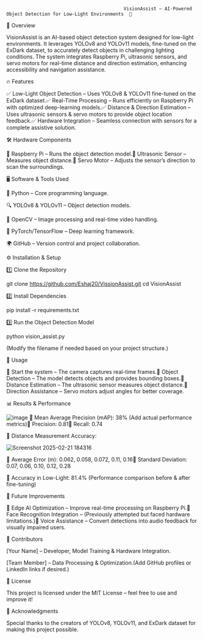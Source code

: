                                                VisionAssist – AI-Powered Object Detection for Low-Light Environments  🚀

📌 Overview

VisionAssist is an AI-based object detection system designed for low-light environments. It leverages YOLOv8 and YOLOv11 models, fine-tuned on the ExDark dataset, to accurately detect objects in challenging lighting conditions. The system integrates Raspberry Pi, ultrasonic sensors, and servo motors for real-time distance and direction estimation, enhancing accessibility and navigation assistance.

🔥 Features

✅ Low-Light Object Detection – Uses YOLOv8 & YOLOv11 fine-tuned on the ExDark dataset.✅ Real-Time Processing – Runs efficiently on Raspberry Pi with optimized deep-learning models.✅ Distance & Direction Estimation – Uses ultrasonic sensors & servo motors to provide object location feedback.✅ Hardware Integration – Seamless connection with sensors for a complete assistive solution.

🛠 Hardware Components

🔹 Raspberry Pi – Runs the object detection model.🔹 Ultrasonic Sensor – Measures object distance.🔹 Servo Motor – Adjusts the sensor’s direction to scan the surroundings.

🖥 Software & Tools Used

🐍 Python – Core programming language.

🔍 YOLOv8 & YOLOv11 – Object detection models.

📸 OpenCV – Image processing and real-time video handling.

🧠 PyTorch/TensorFlow – Deep learning framework.

🌍 GitHub – Version control and project collaboration.

⚙ Installation & Setup

1️⃣ Clone the Repository

git clone https://github.com/Eshaj20/VissionAssist.git
cd VisionAssist

2️⃣ Install Dependencies

pip install -r requirements.txt

3️⃣ Run the Object Detection Model

python vision_assist.py

(Modify the filename if needed based on your project structure.)

🎯 Usage

🔹 Start the system – The camera captures real-time frames.🔹 Object Detection – The model detects objects and provides bounding boxes.🔹 Distance Estimation – The ultrasonic sensor measures object distance.🔹 Direction Assistance – Servo motors adjust angles for better coverage.

📊 Results & Performance

![image](https://github.com/user-attachments/assets/44521981-4f45-40c9-8040-0e5420aca444)
📌 Mean Average Precision (mAP): 38% (Add actual performance metrics)📌 Precision: 0.81📌 Recall: 0.74

📌 Distance Measurement Accuracy:

![Screenshot 2025-02-21 184316](https://github.com/user-attachments/assets/0d8babf5-75ad-44fb-b3d9-b23a9f6c4bff)

🔹 Average Error (m): 0.062, 0.058, 0.072, 0.11, 0.16🔹 Standard Deviation: 0.07, 0.06, 0.10, 0.12, 0.28

📌 Accuracy in Low-Light: 81.4% (Performance comparison before & after fine-tuning)

🚀 Future Improvements

🔹 Edge AI Optimization – Improve real-time processing on Raspberry Pi.🔹 Face Recognition Integration – (Previously attempted but faced hardware limitations.)🔹 Voice Assistance – Convert detections into audio feedback for visually impaired users.

👥 Contributors

[Your Name] – Developer, Model Training & Hardware Integration.

[Team Member] – Data Processing & Optimization.(Add GitHub profiles or LinkedIn links if desired.)

📜 License

This project is licensed under the MIT License – feel free to use and improve it!

🙌 Acknowledgments

Special thanks to the creators of YOLOv8, YOLOv11, and ExDark dataset for making this project possible.
